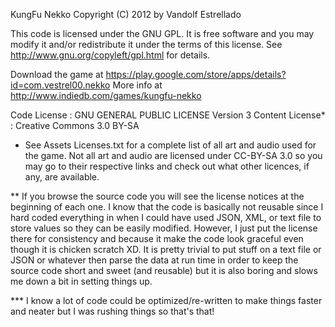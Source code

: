 KungFu Nekko
Copyright (C) 2012 by Vandolf Estrellado

This code is licensed under the GNU GPL. It is free software and you may
modify it and/or redistribute it under the terms of this license.
See http://www.gnu.org/copyleft/gpl.html for details.

Download the game at https://play.google.com/store/apps/details?id=com.vestrel00.nekko
More info at http://www.indiedb.com/games/kungfu-nekko

Code License : GNU GENERAL PUBLIC LICENSE Version 3
Content License* : Creative Commons 3.0 BY-SA

* See Assets Licenses.txt for a complete list of all art and audio
used for the game. Not all art and audio are licensed under CC-BY-SA 3.0
so you may go to their respective links and check out what other licences,
if any, are available.

** If you browse the source code you will see the license notices at the beginning of
each one. I know that the code is basically not reusable since I hard coded everything in
when I could have used JSON, XML, or text file to store values so they can be easily modified.
However, I just put the license there for consistency 
and because it make the code look graceful even though it is chicken scratch XD.
It is pretty trivial to put stuff on a text file or JSON or whatever then parse the data
at run time in order to keep the source code short and sweet (and reusable) but it is also
boring and slows me down a bit in setting things up.

*** I know a lot of code could be optimized/re-written to make things faster and neater
but I was rushing things so that's that!